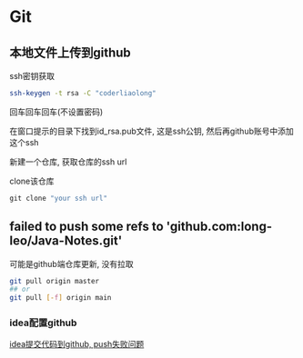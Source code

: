 # Git

## 本地文件上传到github

ssh密钥获取

```bash
ssh-keygen -t rsa -C "coderliaolong"
```

回车回车回车(不设置密码)

在窗口提示的目录下找到id_rsa.pub文件, 这是ssh公钥, 然后再github账号中添加这个ssh

新建一个仓库, 获取仓库的ssh  url

clone该仓库

```java
git clone "your ssh url"
```

## failed to push some refs to 'github.com:long-leo/Java-Notes.git'

可能是github端仓库更新, 没有拉取

```bash
git pull origin master
## or
git pull [-f] origin main
```



### idea配置github

[idea提交代码到github, push失败问题](https://blog.nowcoder.net/n/23ec80c20b9a4cd6bbf158bebb5ead9b?from=nowcoder_improve)

